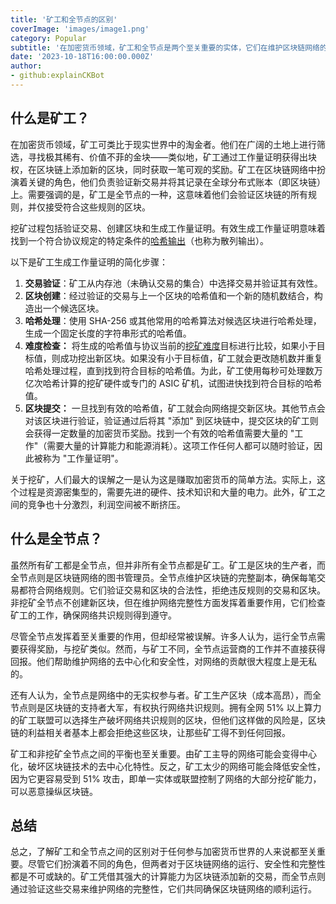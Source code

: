 ```yaml
---
title: '矿工和全节点的区别'
coverImage: 'images/image1.png'
category: Popular
subtitle: '在加密货币领域，矿工和全节点是两个至关重要的实体，它们在维护区块链网络的完整性、安全性和功能性方面扮演着重要的角色。尽管很多人常常将这两者混淆，但它们的职能存在显著差异，因此了解这些区别对于深入理解加密货币世界的人来说至关重要。'
date: '2023-10-18T16:00:00.000Z'
author: 
- github:explainCKBot
---
```


## 什么是矿工？

在加密货币领域，矿工可类比于现实世界中的淘金者。他们在广阔的土地上进行筛选，寻找极其稀有、价值不菲的金块——类似地，矿工通过工作量证明获得出块权，在区块链上添加新的区块，同时获取一笔可观的奖励。矿工在区块链网络中扮演着关键的角色，他们负责验证新交易并将其记录在全球分布式账本（即区块链）上。需要强调的是，矿工是全节点的一种，这意味着他们会验证区块链的所有规则，并仅接受符合这些规则的区块。

挖矿过程包括验证交易、创建区块和生成工作量证明。有效生成工作量证明意味着找到一个符合协议规定的特定条件的[哈希输出](https://www.nervos.org/knowledge-base/what_is_a_hash_function)（也称为散列输出）。

以下是矿工生成工作量证明的简化步骤：

1. **交易验证**：矿工从内存池（未确认交易的集合）中选择交易并验证其有效性。
2. **区块创建**：经过验证的交易与上一个区块的哈希值和一个新的随机数结合，构造出一个候选区块。
3. **哈希处理**：使用 SHA-256 或其他常用的哈希算法对候选区块进行哈希处理，生成一个固定长度的字符串形式的哈希值。
4. **难度检查：** 将生成的哈希值与协议当前的[挖矿难度](https://www.nervos.org/knowledge-base/cryptocurrency_mining_difficulty_(explainCKBot))目标进行比较，如果小于目标值，则成功挖出新区块。如果没有小于目标值，矿工就会更改随机数并重复哈希处理过程，直到找到符合目标的哈希值。为此，矿工使用每秒可处理数万亿次哈希计算的挖矿硬件或专门的 ASIC 矿机，试图进快找到符合目标的哈希值。
5. **区块提交：** 一旦找到有效的哈希值，矿工就会向网络提交新区块。其他节点会对该区块进行验证，验证通过后将其 "添加" 到区块链中，提交区块的矿工则会获得一定数量的加密货币奖励。找到一个有效的哈希值需要大量的 "工作"（需要大量的计算能力和能源消耗）。这项工作任何人都可以随时验证，因此被称为 "工作量证明"。

关于挖矿，人们最大的误解之一是认为这是赚取加密货币的简单方法。实际上，这个过程是资源密集型的，需要先进的硬件、技术知识和大量的电力。此外，矿工之间的竞争也十分激烈，利润空间被不断挤压。



## 什么是全节点？

虽然所有矿工都是全节点，但并非所有全节点都是矿工。矿工是区块的生产者，而全节点则是区块链网络的图书管理员。全节点维护区块链的完整副本，确保每笔交易都符合网络规则。它们验证交易和区块的合法性，拒绝违反规则的交易和区块。非挖矿全节点不创建新区块，但在维护网络完整性方面发挥着重要作用，它们检查矿工的工作，确保网络共识规则得到遵守。

尽管全节点发挥着至关重要的作用，但却经常被误解。许多人认为，运行全节点需要获得奖励，与挖矿类似。然而，与矿工不同，全节点运营商的工作并不直接获得回报。他们帮助维护网络的去中心化和安全性，对网络的贡献很大程度上是无私的。

还有人认为，全节点是网络中的无实权参与者。矿工生产区块（成本高昂），而全节点则是区块链的支持者大军，有权执行网络共识规则。拥有全网 51% 以上算力的矿工联盟可以选择生产破坏网络共识规则的区块，但他们这样做的风险是，区块链的利益相关者基本上都会拒绝这些区块，让那些矿工得不到任何回报。

矿工和非挖矿全节点之间的平衡也至关重要。由矿工主导的网络可能会变得中心化，破坏区块链技术的去中心化特性。反之，矿工太少的网络可能会降低安全性，因为它更容易受到 51% 攻击，即单一实体或联盟控制了网络的大部分挖矿能力，可以恶意操纵区块链。




## 总结

总之，了解矿工和全节点之间的区别对于任何参与加密货币世界的人来说都至关重要。尽管它们扮演着不同的角色，但两者对于区块链网络的运行、安全性和完整性都是不可或缺的。矿工凭借其强大的计算能力为区块链添加新的交易，而全节点则通过验证这些交易来维护网络的完整性，它们共同确保区块链网络的顺利运行。

